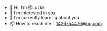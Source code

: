 - 👋 Hi, I’m @Luzkk
- 👀 I’m interested in you
- 🌱 I’m currently learning about you
- 📫 How to reach me ：1426754476@qq.com
<!---
Luzkk/Luzkk is a ✨ special ✨ repository because its `README.md` (this file) appears on your GitHub profile.
You can click the Preview link to take a look at your changes.
--->
